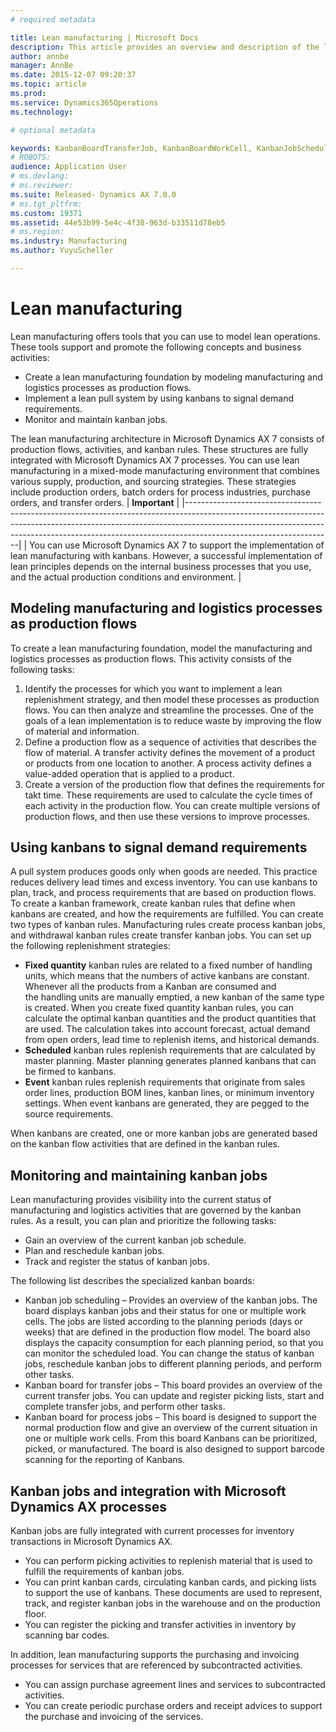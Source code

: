 ```yaml
---
# required metadata

title: Lean manufacturing | Microsoft Docs
description: This article provides an overview and description of the lean manufacturing features in Microsoft Dynamics AX.
author: annbe
manager: AnnBe
ms.date: 2015-12-07 09:20:37
ms.topic: article
ms.prod: 
ms.service: Dynamics365Operations
ms.technology: 

# optional metadata

keywords: KanbanBoardTransferJob, KanbanBoardWorkCell, KanbanJobSchedulingListPage, LeanProductionFlow
# ROBOTS: 
audience: Application User
# ms.devlang: 
# ms.reviewer: 
ms.suite: Released- Dynamics AX 7.0.0
# ms.tgt_pltfrm: 
ms.custom: 19371
ms.assetid: 44e53b99-5e4c-4f38-963d-b33511d78eb5
# ms.region: 
ms.industry: Manufacturing
ms.author: YuyuScheller

---
```


# Lean manufacturing

Lean manufacturing offers tools that you can use to model lean operations. These tools support and promote the following concepts and business activities:
-   Create a lean manufacturing foundation by modeling manufacturing and logistics processes as production flows.
-   Implement a lean pull system by using kanbans to signal demand requirements.
-   Monitor and maintain kanban jobs.

The lean manufacturing architecture in Microsoft Dynamics AX 7 consists of production flows, activities, and kanban rules. These structures are fully integrated with Microsoft Dynamics AX 7 processes. You can use lean manufacturing in a mixed-mode manufacturing environment that combines various supply, production, and sourcing strategies. These strategies include production orders, batch orders for process industries, purchase orders, and transfer orders.
| **Important**                                                                                                                                                                                                                                                                |
|------------------------------------------------------------------------------------------------------------------------------------------------------------------------------------------------------------------------------------------------------------------------------|
| You can use Microsoft Dynamics AX 7 to support the implementation of lean manufacturing with kanbans. However, a successful implementation of lean principles depends on the internal business processes that you use, and the actual production conditions and environment. |

## Modeling manufacturing and logistics processes as production flows
To create a lean manufacturing foundation, model the manufacturing and logistics processes as production flows. This activity consists of the following tasks:
1.  Identify the processes for which you want to implement a lean replenishment strategy, and then model these processes as production flows. You can then analyze and streamline the processes. One of the goals of a lean implementation is to reduce waste by improving the flow of material and information.
2.  Define a production flow as a sequence of activities that describes the flow of material. A transfer activity defines the movement of a product or products from one location to another. A process activity defines a value-added operation that is applied to a product.
3.  Create a version of the production flow that defines the requirements for takt time. These requirements are used to calculate the cycle times of each activity in the production flow. You can create multiple versions of production flows, and then use these versions to improve processes.

## Using kanbans to signal demand requirements
A pull system produces goods only when goods are needed. This practice reduces delivery lead times and excess inventory. You can use kanbans to plan, track, and process requirements that are based on production flows. To create a kanban framework, create kanban rules that define when kanbans are created, and how the requirements are fulfilled. You can create two types of kanban rules. Manufacturing rules create process kanban jobs, and withdrawal kanban rules create transfer kanban jobs. You can set up the following replenishment strategies:
-   **Fixed quantity** kanban rules are related to a fixed number of handling units, which means that the numbers of active kanbans are constant. Whenever all the products from a Kanban are consumed and the handling units are manually emptied, a new kanban of the same type is created. When you create fixed quantity kanban rules, you can calculate the optimal kanban quantities and the product quantities that are used. The calculation takes into account forecast, actual demand from open orders, lead time to replenish items, and historical demands.
-   **Scheduled** kanban rules replenish requirements that are calculated by master planning. Master planning generates planned kanbans that can be firmed to kanbans.
-   **Event** kanban rules replenish requirements that originate from sales order lines, production BOM lines, kanban lines, or minimum inventory settings. When event kanbans are generated, they are pegged to the source requirements.

When kanbans are created, one or more kanban jobs are generated based on the kanban flow activities that are defined in the kanban rules.

## Monitoring and maintaining kanban jobs
Lean manufacturing provides visibility into the current status of manufacturing and logistics activities that are governed by the kanban rules. As a result, you can plan and prioritize the following tasks:

-   Gain an overview of the current kanban job schedule.
-   Plan and reschedule kanban jobs.
-   Track and register the status of kanban jobs.

The following list describes the specialized kanban boards:
-   Kanban job scheduling – Provides an overview of the kanban jobs. The board displays kanban jobs and their status for one or multiple work cells. The jobs are listed according to the planning periods (days or weeks) that are defined in the production flow model. The board also displays the capacity consumption for each planning period, so that you can monitor the scheduled load. You can change the status of kanban jobs, reschedule kanban jobs to different planning periods, and perform other tasks.
-   Kanban board for transfer jobs – This board provides an overview of the current transfer jobs. You can update and register picking lists, start and complete transfer jobs, and perform other tasks.
-   Kanban board for process jobs – This board is designed to support the normal production flow and give an overview of the current situation in one or multiple work cells. From this board Kanbans can be prioritized, picked, or manufactured. The board is also designed to support barcode scanning for the reporting of Kanbans.

## Kanban jobs and integration with Microsoft Dynamics AX processes
Kanban jobs are fully integrated with current processes for inventory transactions in Microsoft Dynamics AX.
-   You can perform picking activities to replenish material that is used to fulfill the requirements of kanban jobs.
-   You can print kanban cards, circulating kanban cards, and picking lists to support the use of kanbans. These documents are used to represent, track, and register kanban jobs in the warehouse and on the production floor.
-   You can register the picking and transfer activities in inventory by scanning bar codes.

In addition, lean manufacturing supports the purchasing and invoicing processes for services that are referenced by subcontracted activities.
-   You can assign purchase agreement lines and services to subcontracted activities.
-   You can create periodic purchase orders and receipt advices to support the purchase and invoicing of the services.




